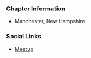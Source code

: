 ### Chapter Information
* Manchester, New Hampshire

### Social Links
* [Meetup](https://www.meetup.com/OWASP-Manchester-NH/)

